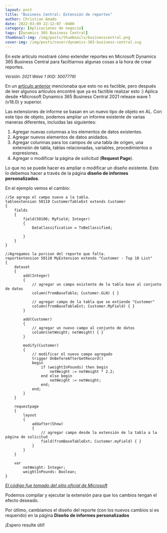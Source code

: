```yaml
---
layout: post
title: "Business Central: Extensión de reportes"
author: Christian Amado
date: 2022-03-09 22:12:07 -0400
category: [Aplicaciones de negocio]
tags: [Dynamics 365 Business Central]
thumbnail-img: /img/posts/thumbnails/businesscentral.png
cover-img: /img/posts/cover/dynamics-365-business-central.svg
---
```


En este artículo mostraré cómo extender reportes en Microsoft Dynamics 365 Business Central para faciltiarnos algunas cosas a la hora de crear reportes.

<!--more-->
*<font size="2">Versión: 2021 Wave 1 (KID: 5007779)</font>*

En un [artículo anterior](https://cmas.dev/posts/2019-02-12-bc-dev-tips-crear-extension-de-reporte-con-visual-studio-code/) mencionaba que esto no es factible, pero después de leer algunos artículos encontré que ya es factible realizar esto :)  Aplica desde *Microsoft Dynamics 365 Business Central 2021 release wave 1 (v18.0) y superior.  

Las extensiones de informe se basan en un nuevo tipo de objeto en AL. Con este tipo de objeto, podemos ampliar un informe existente de varias maneras diferentes, incluidas las siguientes:

1. Agregar nuevas columnas a los elementos de datos existentes.
2. Agregar nuevos elementos de datos anidados.
3. Agregar columnas para los campos de una tabla de origen, una extensión de tabla, tablas relacionadas, variables, procedimientos o expresiones.
4. Agregar o modificar la página de solicitud (**Request Page**).

Lo que no se puede hacer es ampliar o modificar un diseño existente. Esto lo debemos hacer a través de la página **diseño de informes personalizados**.  

En el ejemplo vemos el cambio:
```
//Se agrega el campo nuevo a la tabla.
tableextension 50110 CustomerTableExt extends Customer
{
    fields
    {
        field(50100; MyField; Integer)
        {
            DataClassification = ToBeClassified;
            
        }
    }
}

//Agregamos la porcion del reporte que falta.
reportextension 50110 MyExtension extends "Customer - Top 10 List"
{
    dataset
    {
        add(Integer)
        {
            // agregar un campo existente de la tabla base al conjunto de datos
            column(fromBaseTable; Customer.GLN) { }

            // agregar campo de la tabla que se extiende "Customer"
            column(fromBaseTableExt; Customer.MyField) { }
        }

        add(Customer)
        {
            // agregar un nuevo campo al conjunto de datos
            column(netWeight; netWeight) { }
        }

        modify(Customer)
        {
            // modificar el nuevo campo agregado
            trigger OnBeforeAfterGetRecord()
            begin
                if (weightInPounds) then begin
                    netWeight := netWeight * 2.2;
                end else begin
                    netWeight := netWeight;
                end;
            end;
        }
    }

    requestpage
    {
        layout
        {
            addafter(Show)
            {
                // agregar campo desde la extensión de la tabla a la página de solicitud
                field(fromBaseTableExt; Customer.myField) { }
            }
        }
    }

    var
        netWeight: Integer;
        weightInPounds: Boolean;
}
```
*[El código fue tomado del sitio oficial de Microsoft](https://docs.microsoft.com/es-es/dynamics365/business-central/dev-itpro/developer/devenv-report-ext-object)*

Podemos compilar y ejecutar la extensión para que los cambios tengan el efecto deseado.  

Por útlimo, cambiamos el diseño del reporte (con los nuevos cambios si es requerido) en la página **Diseño de informes personalizados**  

¡Espero resulte útil!